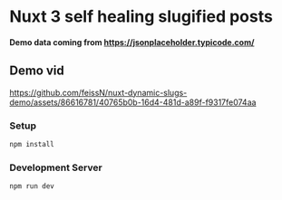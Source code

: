 # Nuxt 3 self healing slugified posts

#### Demo data coming from https://jsonplaceholder.typicode.com/

## Demo vid
https://github.com/feissN/nuxt-dynamic-slugs-demo/assets/86616781/40765b0b-16d4-481d-a89f-f9317fe074aa



### Setup
```bash
npm install
```
### Development Server
```bash
npm run dev
```
